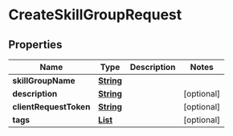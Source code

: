

# CreateSkillGroupRequest


## Properties

| Name | Type | Description | Notes |
|------------ | ------------- | ------------- | -------------|
|**skillGroupName** | [**String**](String.md) |  |  |
|**description** | [**String**](String.md) |  |  [optional] |
|**clientRequestToken** | [**String**](String.md) |  |  [optional] |
|**tags** | [**List**](List.md) |  |  [optional] |



